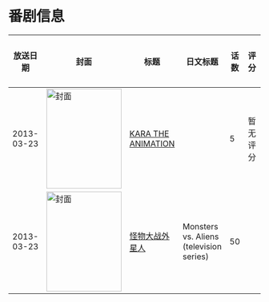 # 番剧信息

|放送日期|封面|标题|日文标题|话数|评分|评分人数|
|---|---|---|---|---|---|---|
|2013-03-23|<img src="//lain.bgm.tv/pic/cover/c/15/38/56114_zpgms.jpg" alt="封面" style="width:150px;height:200px;object-fit:cover;">|[KARA THE ANIMATION](https://bangumi.tv/subject/56114)||5|暂无评分|少于10人评分|
|2013-03-23|<img src="//lain.bgm.tv/pic/cover/c/2a/0a/524953_e1E00.jpg" alt="封面" style="width:150px;height:200px;object-fit:cover;">|[怪物大战外星人](https://bangumi.tv/subject/524953)|Monsters vs. Aliens (television series)|50|||
